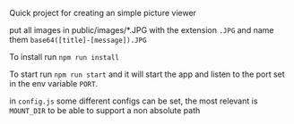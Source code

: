 Quick project for creating an simple picture viewer

put all images in public/images/*.JPG
with the extension `.JPG` and name them `base64([title]-[message]).JPG`

To install run `npm run install`

To start run `npm run start` and it will start the app and listen to
the port set in the env variable `PORT`.

in `config.js` some different configs can be set, the most relevant is
`MOUNT_DIR` to be able to support a non absolute path

